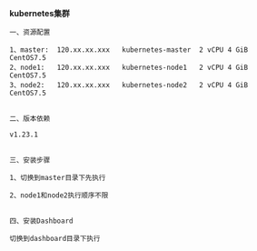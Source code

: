**kubernetes集群**

    一、资源配置

    1、master:  120.xx.xx.xxx   kubernetes-master  2 vCPU 4 GiB   CentOS7.5
    2、node1:   120.xx.xx.xxx   kubernetes-node1   2 vCPU 4 GiB   CentOS7.5
    3、node2:   120.xx.xx.xxx   kubernetes-node2   2 vCPU 4 GiB   CentOS7.5


    二、版本依赖
  
    v1.23.1


    三、安装步骤
   
    1、切换到master目录下先执行

    2、node1和node2执行顺序不限


    四、安装Dashboard

    切换到dashboard目录下执行
